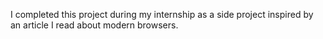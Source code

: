 I completed this project during my internship as a side project inspired by an article I read about modern browsers.

